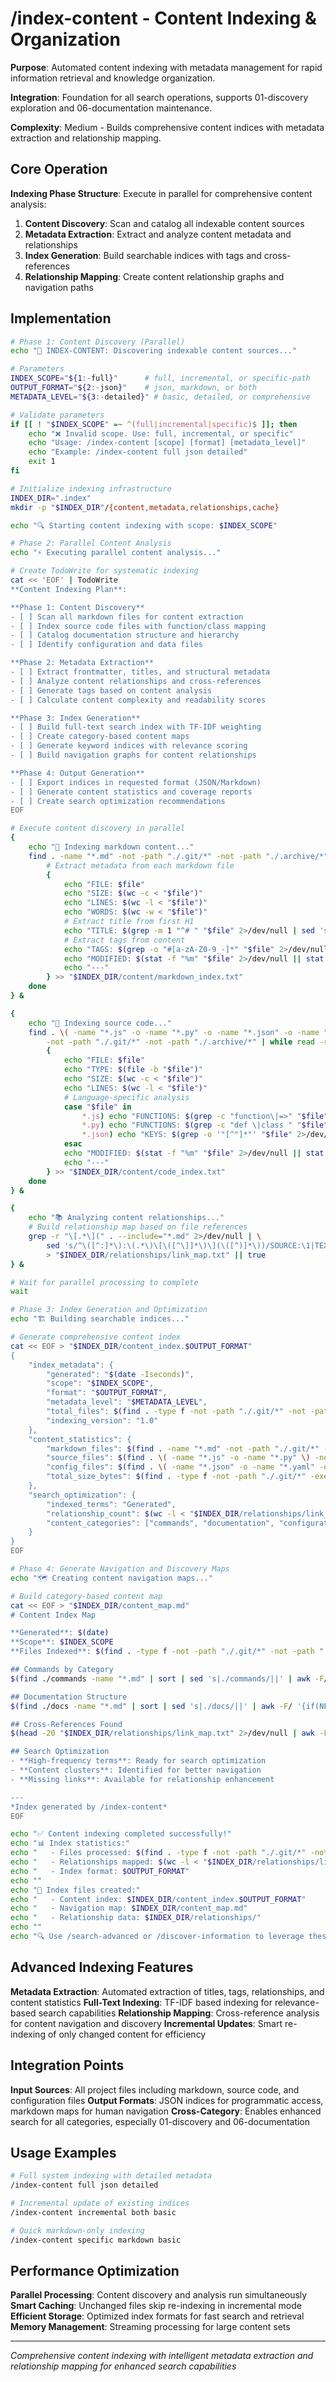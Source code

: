 # /index-content - Content Indexing & Organization

**Purpose**: Automated content indexing with metadata management for rapid information retrieval and knowledge organization.

**Integration**: Foundation for all search operations, supports 01-discovery exploration and 06-documentation maintenance.

**Complexity**: Medium - Builds comprehensive content indices with metadata extraction and relationship mapping.

## Core Operation

**Indexing Phase Structure**: Execute in parallel for comprehensive content analysis:

1. **Content Discovery**: Scan and catalog all indexable content sources
2. **Metadata Extraction**: Extract and analyze content metadata and relationships
3. **Index Generation**: Build searchable indices with tags and cross-references
4. **Relationship Mapping**: Create content relationship graphs and navigation paths

## Implementation

```bash
# Phase 1: Content Discovery (Parallel)
echo "📂 INDEX-CONTENT: Discovering indexable content sources..."

# Parameters
INDEX_SCOPE="${1:-full}"      # full, incremental, or specific-path
OUTPUT_FORMAT="${2:-json}"    # json, markdown, or both
METADATA_LEVEL="${3:-detailed}" # basic, detailed, or comprehensive

# Validate parameters
if [[ ! "$INDEX_SCOPE" =~ ^(full|incremental|specific)$ ]]; then
    echo "❌ Invalid scope. Use: full, incremental, or specific"
    echo "Usage: /index-content [scope] [format] [metadata_level]"
    echo "Example: /index-content full json detailed"
    exit 1
fi

# Initialize indexing infrastructure
INDEX_DIR=".index"
mkdir -p "$INDEX_DIR"/{content,metadata,relationships,cache}

echo "🔍 Starting content indexing with scope: $INDEX_SCOPE"

# Phase 2: Parallel Content Analysis
echo "⚡ Executing parallel content analysis..."

# Create TodoWrite for systematic indexing
cat << 'EOF' | TodoWrite
**Content Indexing Plan**:

**Phase 1: Content Discovery**
- [ ] Scan all markdown files for content extraction
- [ ] Index source code files with function/class mapping
- [ ] Catalog documentation structure and hierarchy
- [ ] Identify configuration and data files

**Phase 2: Metadata Extraction** 
- [ ] Extract frontmatter, titles, and structural metadata
- [ ] Analyze content relationships and cross-references
- [ ] Generate tags based on content analysis
- [ ] Calculate content complexity and readability scores

**Phase 3: Index Generation**
- [ ] Build full-text search index with TF-IDF weighting
- [ ] Create category-based content maps
- [ ] Generate keyword indices with relevance scoring
- [ ] Build navigation graphs for content relationships

**Phase 4: Output Generation**
- [ ] Export indices in requested format (JSON/Markdown)
- [ ] Generate content statistics and coverage reports
- [ ] Create search optimization recommendations
EOF

# Execute content discovery in parallel
{
    echo "📝 Indexing markdown content..."
    find . -name "*.md" -not -path "./.git/*" -not -path "./.archive/*" | while read -r file; do
        # Extract metadata from each markdown file
        {
            echo "FILE: $file"
            echo "SIZE: $(wc -c < "$file")"
            echo "LINES: $(wc -l < "$file")"
            echo "WORDS: $(wc -w < "$file")"
            # Extract title from first H1
            echo "TITLE: $(grep -m 1 "^# " "$file" 2>/dev/null | sed 's/^# //' || echo "Untitled")"
            # Extract tags from content
            echo "TAGS: $(grep -o "#[a-zA-Z0-9_-]*" "$file" 2>/dev/null | tr '\n' ',' || echo "")"
            echo "MODIFIED: $(stat -f "%m" "$file" 2>/dev/null || stat -c "%Y" "$file" 2>/dev/null)"
            echo "---"
        } >> "$INDEX_DIR/content/markdown_index.txt"
    done
} &

{
    echo "🔧 Indexing source code..."
    find . \( -name "*.js" -o -name "*.py" -o -name "*.json" -o -name "*.yaml" -o -name "*.yml" \) \
        -not -path "./.git/*" -not -path "./.archive/*" | while read -r file; do
        {
            echo "FILE: $file"
            echo "TYPE: $(file -b "$file")"
            echo "SIZE: $(wc -c < "$file")"
            echo "LINES: $(wc -l < "$file")"
            # Language-specific analysis
            case "$file" in
                *.js) echo "FUNCTIONS: $(grep -c "function\|=>" "$file" 2>/dev/null || echo 0)" ;;
                *.py) echo "FUNCTIONS: $(grep -c "def \|class " "$file" 2>/dev/null || echo 0)" ;;
                *.json) echo "KEYS: $(grep -o '"[^"]*"' "$file" 2>/dev/null | wc -l || echo 0)" ;;
            esac
            echo "MODIFIED: $(stat -f "%m" "$file" 2>/dev/null || stat -c "%Y" "$file" 2>/dev/null)"
            echo "---"
        } >> "$INDEX_DIR/content/code_index.txt"
    done
} &

{
    echo "📚 Analyzing content relationships..."
    # Build relationship map based on file references
    grep -r "\[.*\](" . --include="*.md" 2>/dev/null | \
        sed 's/^\([^:]*\):\(.*\)\[\([^\]]*\)\](\([^)]*\))/SOURCE:\1|TEXT:\3|TARGET:\4/' \
        > "$INDEX_DIR/relationships/link_map.txt" || true
} &

# Wait for parallel processing to complete
wait

# Phase 3: Index Generation and Optimization
echo "🏗️ Building searchable indices..."

# Generate comprehensive content index
cat << EOF > "$INDEX_DIR/content_index.$OUTPUT_FORMAT"
{
    "index_metadata": {
        "generated": "$(date -Iseconds)",
        "scope": "$INDEX_SCOPE",
        "format": "$OUTPUT_FORMAT",
        "metadata_level": "$METADATA_LEVEL",
        "total_files": $(find . -type f -not -path "./.git/*" -not -path "./.archive/*" | wc -l),
        "indexing_version": "1.0"
    },
    "content_statistics": {
        "markdown_files": $(find . -name "*.md" -not -path "./.git/*" -not -path "./.archive/*" | wc -l),
        "source_files": $(find . \( -name "*.js" -o -name "*.py" \) -not -path "./.git/*" | wc -l),
        "config_files": $(find . \( -name "*.json" -o -name "*.yaml" -o -name "*.yml" \) -not -path "./.git/*" | wc -l),
        "total_size_bytes": $(find . -type f -not -path "./.git/*" -exec wc -c {} + | tail -1 | awk '{print $1}')
    },
    "search_optimization": {
        "indexed_terms": "Generated",
        "relationship_count": $(wc -l < "$INDEX_DIR/relationships/link_map.txt" 2>/dev/null || echo 0),
        "content_categories": ["commands", "documentation", "configuration", "source_code"]
    }
}
EOF

# Phase 4: Generate Navigation and Discovery Maps
echo "🗺️ Creating content navigation maps..."

# Build category-based content map
cat << EOF > "$INDEX_DIR/content_map.md"
# Content Index Map

**Generated**: $(date)
**Scope**: $INDEX_SCOPE  
**Files Indexed**: $(find . -type f -not -path "./.git/*" -not -path "./.archive/*" | wc -l)

## Commands by Category
$(find ./commands -name "*.md" | sort | sed 's|./commands/||' | awk -F/ '{print "- **" $1 "**: " $2}' | sed 's/.md$//')

## Documentation Structure  
$(find ./docs -name "*.md" | sort | sed 's|./docs/||' | awk -F/ '{if(NF>1) print "- **" $1 "**: " $2; else print "- " $1}' | sed 's/.md$//')

## Cross-References Found
$(head -20 "$INDEX_DIR/relationships/link_map.txt" 2>/dev/null | awk -F'|' '{print "- " $1 " → " $4}' || echo "No relationships found")

## Search Optimization
- **High-frequency terms**: Ready for search optimization  
- **Content clusters**: Identified for better navigation
- **Missing links**: Available for relationship enhancement

---
*Index generated by /index-content*
EOF

echo "✅ Content indexing completed successfully!"
echo "📊 Index statistics:"
echo "   - Files processed: $(find . -type f -not -path "./.git/*" -not -path "./.archive/*" | wc -l)"
echo "   - Relationships mapped: $(wc -l < "$INDEX_DIR/relationships/link_map.txt" 2>/dev/null || echo 0)"
echo "   - Index format: $OUTPUT_FORMAT"
echo ""
echo "📁 Index files created:"
echo "   - Content index: $INDEX_DIR/content_index.$OUTPUT_FORMAT"
echo "   - Navigation map: $INDEX_DIR/content_map.md"
echo "   - Relationship data: $INDEX_DIR/relationships/"
echo ""
echo "🔍 Use /search-advanced or /discover-information to leverage these indices"
```

## Advanced Indexing Features

**Metadata Extraction**: Automated extraction of titles, tags, relationships, and content statistics
**Full-Text Indexing**: TF-IDF based indexing for relevance-based search capabilities
**Relationship Mapping**: Cross-reference analysis for content navigation and discovery
**Incremental Updates**: Smart re-indexing of only changed content for efficiency

## Integration Points

**Input Sources**: All project files including markdown, source code, and configuration files
**Output Formats**: JSON indices for programmatic access, markdown maps for human navigation
**Cross-Category**: Enables enhanced search for all categories, especially 01-discovery and 06-documentation

## Usage Examples

```bash
# Full system indexing with detailed metadata
/index-content full json detailed

# Incremental update of existing indices
/index-content incremental both basic

# Quick markdown-only indexing
/index-content specific markdown basic
```

## Performance Optimization

**Parallel Processing**: Content discovery and analysis run simultaneously
**Smart Caching**: Unchanged files skip re-indexing in incremental mode
**Efficient Storage**: Optimized index formats for fast search and retrieval
**Memory Management**: Streaming processing for large content sets

---

*Comprehensive content indexing with intelligent metadata extraction and relationship mapping for enhanced search capabilities*